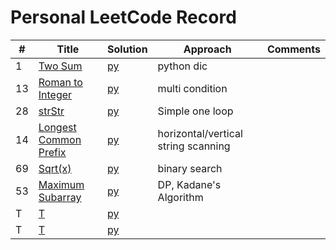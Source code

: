 # Personal LeetCode Record 


| #   | Title                                                                            | Solution                                    | Approach                            | Comments |  
|-----|----------------------------------------------------------------------------------|---------------------------------------------|-------------------------------------|----------|
| 1   | [Two Sum](https://leetcode.com/problems/two-sum/)                                | [py](hashTable/TwoSum.md)                   | python dic                          |          |
| 13  | [Roman to Integer](https://leetcode.com/problems/roman-to-integer/)              | [py](general/Roman.md)                      | multi condition                     |          |
| 28  | [strStr](https://leetcode.com/problems/implement-strstr/)                        | [py](general/strStr.md)                     | Simple one loop                     |          |
| 14  | [Longest Common Prefix](https://leetcode.com/problems/longest-common-prefix/)    | [py](general/prefix.md)                     | horizontal/vertical string scanning |          |
| 69  | [Sqrt(x)](https://leetcode.com/problems/sqrtx/)                                  | [py](./math/sqrt.md)                        | binary search                       |          |
| 53  | [Maximum Subarray](https://leetcode.com/problems/maximum-subarray/)              | [py](dynamicProgramming/maximumSubarray.md) | DP, Kadane's Algorithm                                |          |
| T   | [T](htps://leetcode.com/problems/two-sum/)                                       | [py](general/strStr.md)                     |                                     |          |
| T   | [T](htps://leetcode.com/problems/two-sum/)                                       | [py](general/strStr.md)                     |                                     |          |


